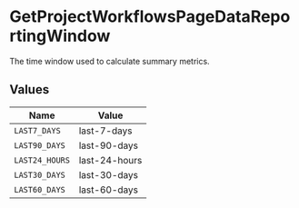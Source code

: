 # GetProjectWorkflowsPageDataReportingWindow

The time window used to calculate summary metrics.


## Values

| Name           | Value          |
| -------------- | -------------- |
| `LAST7_DAYS`   | last-7-days    |
| `LAST90_DAYS`  | last-90-days   |
| `LAST24_HOURS` | last-24-hours  |
| `LAST30_DAYS`  | last-30-days   |
| `LAST60_DAYS`  | last-60-days   |